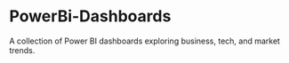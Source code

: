 # PowerBi-Dashboards
A collection of Power BI dashboards exploring business, tech, and market trends.

